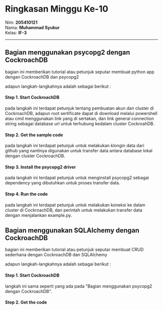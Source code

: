 # Ringkasan Minggu Ke-10
Nim: **205410121**<br>
Nama: **Muhammad Syukur**<br>
Kelas: **IF-3**
___
## Bagian menggunakan psycopg2 dengan CockroachDB <br>
bagian ini memberikan tutorial atau petunjuk seputar membuat python app dengan CockroachDB dan psycopg2

adapun langkah-langkahnya adalah sebagai berikut : <br>
#### Step 1. Start CockroachDB <br>
pada langkah ini terdapat petunjuk tentang pembuatan akun dan cluster di CockroachDB, adapun root sertificate dapat di download melalui powershell atau cmd menggunakan link yang di sertakan, dan link general connection string sebagai database url untuk terhubung kedalam cluster CockroahDB.

#### Step 2. Get the sample code <br>
pada langkah ini terdapat petunjuk untuk melakukan klongin data dari github yang nantinya digunakan untuk transfer data antara database lokal dengan cluster CockroachDB.

#### Step 3. Install the psycopg2 driver <br>
pada langkah ini terdapat petunjuk untuk menginstall psycopg2 sebagai dependency yang dibutuhkan untuk proses transfer data.

#### Step 4. Run the code <br>
pada langkah ini terdapat petunjuk untuk melakukan koneksi ke dalam cluster di CockroachDB, dan perintah untuk melakukan transfer data dengan menjalankan example.py.

## Bagian menggunakan SQLAlchemy dengan CockroachDB <br>
bagian ini memberikan tutorial atau petunjuk seputar membuat CRUD sederhana dengan CockroachDB dan SQLAlchemy

adapun langkah-langkahnya  adalah sebagai berikut : <br>
#### Step 1. Start CockroachDB <br>
langkah ini sama seperti yang ada pada "Bagian menggunakan psycopg2 dengan CockroachDB".

#### Step 2. Get the code <br>

